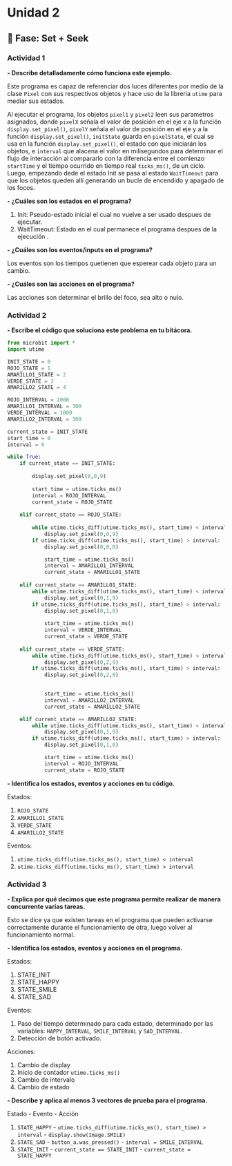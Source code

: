 # Unidad 2

## 🔎 Fase: Set + Seek

### Actividad 1

**- Describe detalladamente cómo funciona este ejemplo.**

Este programa es capaz de referenciar dos luces diferentes por medio de la clase `Pixel` con sus respectivos objetos y hace uso de la libreria `utime` para mediar sus estados. 

Al ejecutar el programa, los objetos `pixel1` y `pixel2` leen sus parametros asignados, donde `pixelX` señala el valor de posición en el eje x a la función `display.set_pixel()`, `pixelY` señala el valor de posición en el eje y a la función `display.set_pixel()`, `initState` guarda en `pixelState`, el cual se usa en la función `display.set_pixel()`, el estado con que iniciarán los objetos, e `interval` que alacena el valor en milisegundos para determinar el flujo de interacción al compararlo con la diferencia entre el comienzo `startTime` y el tiempo ocurrido en tiempo real `ticks_ms()`, de un ciclo. Luego, empezando dede el estado Init se pasa al estado `WaitTimeout` para que los objetos queden allí generando un bucle de encendido y apagado de los focos.

**- ¿Cuáles son los estados en el programa?**

1. Init: Pseudo-estado inicial el cual no vuelve a ser usado despues de ejecutar.
2. WaitTimeout: Estado en el cual permanece el programa despues de la ejecución .

**- ¿Cuáles son los eventos/inputs en el programa?**

Los eventos son los tiempos quetienen que esperear cada objeto para un cambio.

**- ¿Cuáles son las acciones en el programa?**

Las acciones son determinar el brillo del foco, sea alto o nulo.

### Actividad 2

**- Escribe el código que soluciona este problema en tu bitácora.**

```python
from microbit import *
import utime

INIT_STATE = 0
ROJO_STATE = 1
AMARILLO1_STATE = 2
VERDE_STATE = 3
AMARILLO2_STATE = 4

ROJO_INTERVAL = 1000
AMARILLO1_INTERVAL = 300
VERDE_INTERVAL = 1000
AMARILLO2_INTERVAL = 300

current_state = INIT_STATE
start_time = 0
interval = 0

while True:
    if current_state == INIT_STATE:
        
        display.set_pixel(0,0,9)
        
        start_time = utime.ticks_ms()
        interval = ROJO_INTERVAL
        current_state = ROJO_STATE
        
    elif current_state == ROJO_STATE:
        
        while utime.ticks_diff(utime.ticks_ms(), start_time) < interval:
            display.set_pixel(0,0,9)
        if utime.ticks_diff(utime.ticks_ms(), start_time) > interval:
            display.set_pixel(0,0,0)

            start_time = utime.ticks_ms()
            interval = AMARILLO1_INTERVAL
            current_state = AMARILLO1_STATE
            
    elif current_state == AMARILLO1_STATE:
        while utime.ticks_diff(utime.ticks_ms(), start_time) < interval:
            display.set_pixel(0,1,9)
        if utime.ticks_diff(utime.ticks_ms(), start_time) > interval:
            display.set_pixel(0,1,0)
            
            start_time = utime.ticks_ms()
            interval = VERDE_INTERVAL
            current_state = VERDE_STATE
        
    elif current_state == VERDE_STATE:
        while utime.ticks_diff(utime.ticks_ms(), start_time) < interval:
            display.set_pixel(0,2,9)
        if utime.ticks_diff(utime.ticks_ms(), start_time) > interval:
            display.set_pixel(0,2,0)

            
            start_time = utime.ticks_ms()
            interval = AMARILLO2_INTERVAL
            current_state = AMARILLO2_STATE

    elif current_state == AMARILLO2_STATE:
        while utime.ticks_diff(utime.ticks_ms(), start_time) < interval:
            display.set_pixel(0,1,9)
        if utime.ticks_diff(utime.ticks_ms(), start_time) > interval:
            display.set_pixel(0,1,0)

            start_time = utime.ticks_ms()
            interval = ROJO_INTERVAL
            current_state = ROJO_STATE
```

**- Identifica los estados, eventos y acciones en tu código.**

Estados:
1. `ROJO_STATE`
2. `AMARILLO1_STATE`
3. `VERDE_STATE`
4. `AMARILLO2_STATE`

Eventos:
1. `utime.ticks_diff(utime.ticks_ms(), start_time) < interval`
2. `utime.ticks_diff(utime.ticks_ms(), start_time) > interval`

### Actividad 3

**- Explica por qué decimos que este programa permite realizar de manera concurrente varias tareas.**

Esto se dice ya que existen tareas en el programa que pueden activarse correctamente durante el funcionamiento de otra, luego volver al funcionamiento normal.

**- Identifica los estados, eventos y acciones en el programa.**

Estados: 
1. STATE_INIT
2. STATE_HAPPY
3. STATE_SMILE
4. STATE_SAD

Eventos:
1. Paso del tiempo determinado para cada estado, determinado por las variables: `HAPPY_INTERVAL`, `SMILE_INTERVAL` y `SAD_INTERVAL`.
2. Detección de botón activado.

Acciones:
1. Cambio de display
2. Inicio de contador `utime.ticks_ms()`
3. Cambio de intervalo
4. Cambio de estado

**- Describe y aplica al menos 3 vectores de prueba para el programa.**

Estado - Evento - Acción

1. `STATE_HAPPY` - `utime.ticks_diff(utime.ticks_ms(), start_time) > interval` - `display.show(Image.SMILE)`
2. `STATE_SAD` - `button_a.was_pressed()` - `interval = SMILE_INTERVAL`
3. `STATE_INIT` - `current_state == STATE_INIT` - `current_state = STATE_HAPPY`
